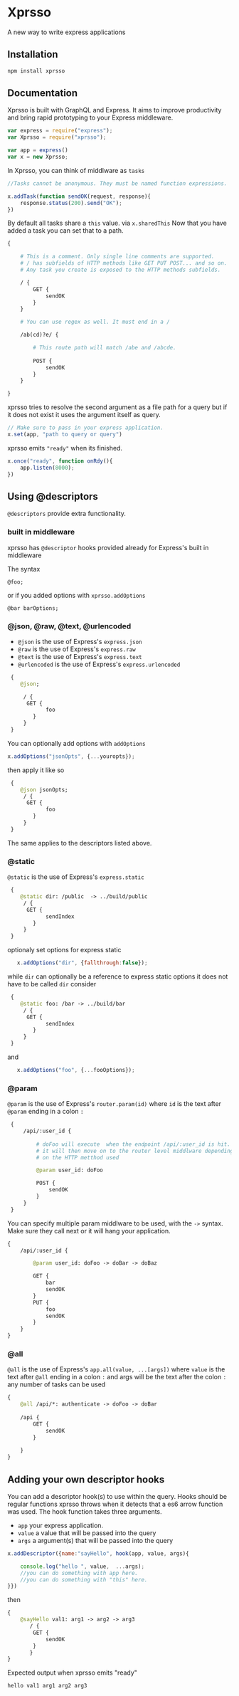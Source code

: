 # Xprsso
A new way to write express applications



## Installation

```bash
npm install xprsso
```

## Documentation

Xprsso is built with GraphQL and Express.
It aims to improve productivity and bring
rapid prototyping to your Express middleware.

```javascript
var express = require("express");
var Xprsso = require("xprsso");

var app = express()
var x = new Xprsso;
```

In Xprsso, you can think of middlware as ```tasks```

```javascript
//Tasks cannot be anonymous. They must be named function expressions.

x.addTask(function sendOK(request, response){
    response.status(200).send("OK");
})
```
By default all tasks share a ```this``` value.
via ```x.sharedThis```
Now that you have added a task you can set that to a path.
```GraphQL
{

    # This is a comment. Only single line comments are supported.
    # / has subfields of HTTP methods like GET PUT POST... and so on.
    # Any task you create is exposed to the HTTP methods subfields. 

    / {
        GET {
            sendOK
        }
    }

    # You can use regex as well. It must end in a /

    /ab(cd)?e/ {

        # This route path will match /abe and /abcde.
        
        POST {
            sendOK
        }
    }

}
```

xprsso tries to resolve the second argument as a file path for a query but if it does not exist it uses the argument itself as query.
```javascript
// Make sure to pass in your express application.
x.set(app, "path to query or query")
```
xprsso emits ```"ready"``` when its finished.

```javascript
x.once("ready", function onRdy(){
    app.listen(8000);
})
```

## Using @descriptors

```@descriptors``` provide extra functionality.


### built in middleware
xprsso has ```@descriptor``` hooks provided already for Express's built in middleware

The syntax
```
@foo; 
```

or if you added options with ```xprsso.addOptions```

```
@bar barOptions;
```

### @json, @raw, @text, @urlencoded

* ```@json``` is the use of Express's ```express.json```
* ```@raw``` is the use of Express's ```express.raw```
* ```@text``` is the use of Express's ```express.text```
* ```@urlencoded``` is the use of Express's ```express.urlencoded```

```GraphQL
 {
    @json;

     / {
      GET {
            foo
        }
     }
 }
```
You can optionally add options with ```addOptions```
```javascript
x.addOptions("jsonOpts", {...youropts});
```
then apply it like so
```GraphQL
 {
    @json jsonOpts;
     / {
      GET {
            foo
        }
     }
 }
```
The same applies to the descriptors listed above.

### @static
```@static``` is the use of Express's ```express.static```
```GraphQL
 {
    @static dir: /public  -> ../build/public
     / {
      GET {
            sendIndex  
        }
     }
 }
```
optionaly set options for express static

```javascript
   x.addOptions("dir", {fallthrough:false});
```


while ```dir``` can optionally be a reference to express static options
it does not have to be called ```dir``` consider

```GraphQL
 {
    @static foo: /bar -> ../build/bar
     / {
      GET {
            sendIndex  
        }
     }
 }
```
and
```javascript
   x.addOptions("foo", {...fooOptions});
```



### @param

```@param``` is the use of Express's ```router.param(id)``` where ```id``` is the text after 
```@param``` ending in a colon ```:```


```GraphQL
 {
     /api/:user_id {
         
         # doFoo will execute  when the endpoint /api/:user_id is hit.
         # it will then move on to the router level middlware depending 
         # on the HTTP metthod used

         @param user_id: doFoo

         POST {
             sendOK
         }
     }
 }
```
You  can specify multiple param middlware to be used, with the ```->``` syntax.
Make sure they call next or it will hang your application.

```GraphQL
{
    /api/:user_id {

        @param user_id: doFoo -> doBar -> doBaz

        GET {
            bar
            sendOK
        }
        PUT {
            foo
            sendOK
        }
    }
}
```
### @all
```@all``` is the use of Express's ```app.all(value, ...[args])``` where ```value``` is the text after 
```@all``` ending in a colon ```:``` and args will be the text after the colon ```:``` any number of tasks can be used

```GraphQL
{
    @all /api/*: authenticate -> doFoo -> doBar
    
    /api {
        GET {
            sendOK
        }
      
    }
}
```

## Adding your own descriptor hooks
You can add a descriptor hook(s) to use within the query.
Hooks should be regular functions xprsso throws when it detects
that a es6 arrow function was used.
The hook function takes three arguments.

 * ```app```  your express application.
 * ```value``` a value that will be passed into the query
 * ```args``` a argument(s) that will be passed into the query
 
```javascript
x.addDescriptor({name:"sayHello", hook(app, value, args){

    console.log("hello ", value,  ...args);
    //you can do something with app here.
    //you can do something with "this" here.
}})
```
then 

```GraphQL
{
    @sayHello val1: arg1 -> arg2 -> arg3
       / {
        GET {
            sendOK
        }
       }
}
```
Expected output when xprsso emits "ready"
```
hello val1 arg1 arg2 arg3
```

